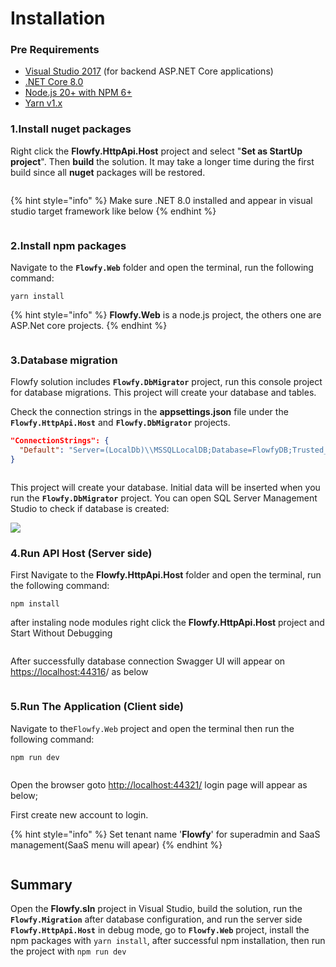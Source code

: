 # Installation

### Pre Requirements

* [Visual Studio 2017](https://www.visualstudio.com) (for backend ASP.NET Core applications)
* [.NET Core 8.0](https://dotnet.microsoft.com/en-us/download/dotnet/8.0)
* [Node.js 20+ with NPM 6+](https://nodejs.org/en/download/)
* [Yarn v1.x](https://classic.yarnpkg.com/lang/en/)

### **1.Install nuget packages**

Right click the **Flowfy.HttpApi.Host** project and select "**Set as StartUp project**". Then **build** the solution. It may take a longer time during the first build since all **nuget** packages will be restored.

<figure><img src="../../.gitbook/assets/image (73).png" alt=""><figcaption></figcaption></figure>

{% hint style="info" %}
Make sure .NET 8.0 installed and appear in visual studio target framework like below
{% endhint %}

<figure><img src="../../.gitbook/assets/image (107).png" alt=""><figcaption></figcaption></figure>

### **2.Install npm packages**

Navigate to the **`Flowfy.Web`** folder and open the terminal, run the following command:

```
yarn install    
```

{% hint style="info" %}
**Flowfy.Web** is a node.js project, the others one are ASP.Net core projects.
{% endhint %}

<figure><img src="../../.gitbook/assets/image (75).png" alt=""><figcaption></figcaption></figure>

### **3.Database migration**

Flowfy solution includes **`Flowfy.DbMigrator`** project, run this console project for database migrations. This project will create your database and tables.

Check the connection strings in the **appsettings.json** file under the **`Flowfy.HttpApi.Host`** and **`Flowfy.DbMigrator`** projects.

```json
"ConnectionStrings": {
  "Default": "Server=(LocalDb)\\MSSQLLocalDB;Database=FlowfyDB;Trusted_Connection=True"
}
```

<figure><img src="../../.gitbook/assets/image (33).png" alt=""><figcaption></figcaption></figure>

This project will create your database. Initial data will be inserted when you run the **`Flowfy.DbMigrator`** project. You can open SQL Server Management Studio to check if database is created:

![](<../../.gitbook/assets/image (87).png>)



### **4.Run API Host (Server side)**

First Navigate to the **Flowfy.HttpApi.Host** folder and open the terminal, run the following command:

`npm install`

after instaling node modules right click the **Flowfy.HttpApi.Host** project and Start Without Debugging

<figure><img src="../../.gitbook/assets/image (68).png" alt=""><figcaption></figcaption></figure>

After successfully database connection Swagger UI will appear on [https://localhost:44316](https://localhost:44316/swagger/index.html)/ as below

<figure><img src="../../.gitbook/assets/image (50).png" alt=""><figcaption></figcaption></figure>

### **5.Run The Application (Client side)**

Navigate to the`Flowfy.Web` project and open the terminal then run the following command:

```
npm run dev
```

<figure><img src="../../.gitbook/assets/image (62).png" alt=""><figcaption></figcaption></figure>

Open the browser goto [http://localhost:44321/](http://localhost:44321/) login page will appear as below;

First create new account to login.

{% hint style="info" %}
Set tenant name '**Flowfy**' for superadmin and SaaS management(SaaS menu will apear)
{% endhint %}

<figure><img src="../../.gitbook/assets/image (46).png" alt=""><figcaption></figcaption></figure>

## **Summary**

Open the **Flowfy.sln** project in Visual Studio, build the solution, run the **`Flowfy.Migration`** after database configuration, and run the server side **`Flowfy.HttpApi.Host`** in debug mode, go to **`Flowfy.Web`** project, install the npm packages with `yarn install`, after successful npm installation, then run the project with `npm run dev`

